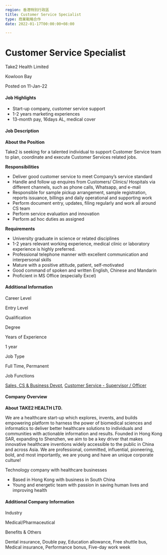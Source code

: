 ```yaml
---
region: 香港特別行政區
title: Customer Service Specialist
type: 商業戰略合作
date: 2022-01-17T00:00:00+08:00

---
```

# Customer Service Specialist

Take2 Health Limited

Kowloon Bay

Posted on 11-Jan-22

#### Job Highlights

* Start-up company, customer service support
* 1-2 years marketing experiences
* 13-month pay, 16days AL, medical cover

#### Job Description

**About the Position**

Take2 is seeking for a talented individual to support Customer Service team to plan, coordinate and execute Customer Services related jobs.

**Responsibilities**

* Deliver good customer service to meet Company’s service standard
* Handle and follow up enquires from Customers/ Clinics/ Hospitals via different channels, such as phone calls, Whatsapp, and e-mail
* Responsible for sample pickup arrangement, sample registration, reports issuance, billings and daily operational and supporting work
* Perform document entry, updates, filing regularly and work all around CS team
* Perform service evaluation and innovation
* Perform ad hoc duties as assigned

**Requirements**

* University graduate in science or related disciplines
* 1-2 years relevant working experience, medical clinic or laboratory experience is highly preferred.
* Professional telephone manner with excellent communication and interpersonal skills
* Mature with a positive attitude, patient, self-motivated
* Good command of spoken and written English, Chinese and Mandarin
* Proficient in MS Office (especially Excel)

#### Additional Information

Career Level

Entry Level

Qualification

Degree

Years of Experience

1 year

Job Type

Full Time, Permanent

Job Functions

[Sales, CS & Business Devpt](https://hk.jobsdb.com/hk/jobs/sales-cs-business-devpt/1 "Limit results to Sales, CS & Business Devpt"), [Customer Service - Supervisor / Officer](https://hk.jobsdb.com/hk/job-list/sales-cs-business-devpt/customer-service-supervisor-officer/1 "Limit results to Customer Service - Supervisor / Officer")

#### Company Overview

**About TAKE2 HEALTH LTD.**

We are a healthcare start-up which explores, invents, and builds empowering platform to harness the power of biomedical sciences and informatics to deliver better healthcare solutions to individuals and communities with actionable information and results. Founded in Hong Kong SAR, expanding to Shenzhen, we aim to be a key driver that makes innovative healthcare inventions widely accessible to the public in China and across Asia. We are professional, committed, influential, pioneering, bold, and most importantly, we are young and have an unique corporate culture!

Technology company with healthcare businesses

* Based in Hong Kong with business in South China
* Young and energetic team with passion in saving human lives and improving health

#### Additional Company Information

Industry

Medical/Pharmaceutical

Benefits & Others

Dental insurance, Double pay, Education allowance, Free shuttle bus, Medical insurance, Performance bonus, Five-day work week